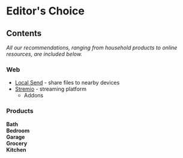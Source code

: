 # Editor's Choice

## Contents

*All our recommendations, ranging from household products to online resources, are included below.*

### Web
- [Local Send](https://localsend.org/) - share files to nearby devices
- [Stremio](https://www.stremio.com/) - streaming platform
    - Addons

### Products

**Bath**  
**Bedroom**  
**Garage**  
**Grocery**  
**Kitchen**  

